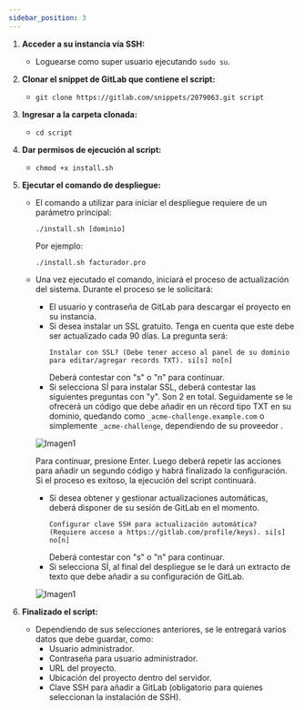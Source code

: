 ```yaml
---
sidebar_position: 3
---
```



1. **Acceder a su instancia vía SSH:**
   - Loguearse como super usuario ejecutando `sudo su`.
   
2. **Clonar el snippet de GitLab que contiene el script:**
   - `git clone https://gitlab.com/snippets/2079063.git script`

3. **Ingresar a la carpeta clonada:**
   - `cd script`

4. **Dar permisos de ejecución al script:**
   - `chmod +x install.sh`

5. **Ejecutar el comando de despliegue:**
   - El comando a utilizar para iniciar el despliegue requiere de un parámetro principal:
     ```
     ./install.sh [dominio]
     ```
     Por ejemplo:
     ```
     ./install.sh facturador.pro
     ```
   - Una vez ejecutado el comando, iniciará el proceso de actualización del sistema. Durante el proceso se le solicitará:
     - El usuario y contraseña de GitLab para descargar el proyecto en su instancia.
     - Si desea instalar un SSL gratuito. Tenga en cuenta que este debe ser actualizado cada 90 días. La pregunta será:
       ```
       Instalar con SSL? (Debe tener acceso al panel de su dominio para editar/agregar records TXT). si[s] no[n]
       ```
       Deberá contestar con "s" o "n" para continuar.
     - Si selecciona SÍ para instalar SSL, deberá contestar las siguientes preguntas con "y". Son 2 en total. Seguidamente se le ofrecerá un código que debe añadir en un récord tipo TXT en su dominio, quedando como `_acme-challenge.example.com` o simplemente `_acme-challenge`, dependiendo de su proveedor .
     
      ![Imagen1](https://i.ibb.co/47L8R3m/Imagen2.png)
 
   


       Para continuar, presione Enter. Luego deberá repetir las acciones para añadir un segundo código y habrá finalizado la configuración. Si el proceso es exitoso, la ejecución del script continuará.
     - Si desea obtener y gestionar actualizaciones automáticas, deberá disponer de su sesión de GitLab en el momento.
       ```
       Configurar clave SSH para actualización automática? (Requiere acceso a https://gitlab.com/profile/keys). si[s] no[n]
       ```
       Deberá contestar con "s" o "n" para continuar.
     - Si selecciona SÍ, al final del despliegue se le dará un extracto de texto que debe añadir a su configuración de GitLab.

    
     ![Imagen1](https://i.ibb.co/rG3YRGc/Imagen3.png)



6. **Finalizado el script:**
   - Dependiendo de sus selecciones anteriores, se le entregará varios datos que debe guardar, como:
     - Usuario administrador.
     - Contraseña para usuario administrador.
     - URL del proyecto.
     - Ubicación del proyecto dentro del servidor.
     - Clave SSH para añadir a GitLab (obligatorio para quienes seleccionan la instalación de SSH).



<!-- ### Enlaces de interés

- [Actualización de SSL](actualizacion_ssl_link)
- [Actualización mediante ejecución Script para instalaciones Docker](actualizacion_docker_link)
- [Gestión de SSL independiente, no el que incorpora el Script](gestion_ssl_link)
- [Guía GitLab para la instalación](guia_gitlab_link): Contiene el script usado en el presente manual, además posee los parámetros extras que pueden usarse en la ejecución del paso 6. -->
